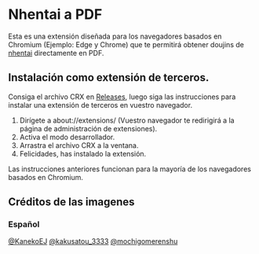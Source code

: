 # Nhentai a PDF

Esta es una extensión diseñada para los navegadores basados en Chromium (Ejemplo: Edge y Chrome) que te permitirá obtener doujins de [nhentai](https://nhentai.net/) directamente en PDF.

## Instalación como extensión de terceros.
Consiga el archivo CRX en [Releases](https://github.com/UshiHiraga/nhentai_downloader/releases), luego siga las instrucciones para instalar una extensión de terceros en vuestro navegador.

  1. Dirígete a about://extensions/ (Vuestro navegador te redirigirá a la página de administración de extensiones).
  2. Activa el modo desarrollador.
  3. Arrastra el archivo CRX a la ventana.
  4. Felicidades, has instalado la extensión.
  
Las instrucciones anteriores funcionan para la mayoría de los navegadores basados en Chromium.

## Créditos de las imagenes

### Español
[@KanekoEJ](https://twitter.com/KanekoEJ)
[@kakusatou_3333](https://twitter.com/kakusatou_3333)
[@mochigomerenshu](https://twitter.com/mochigomerenshu)